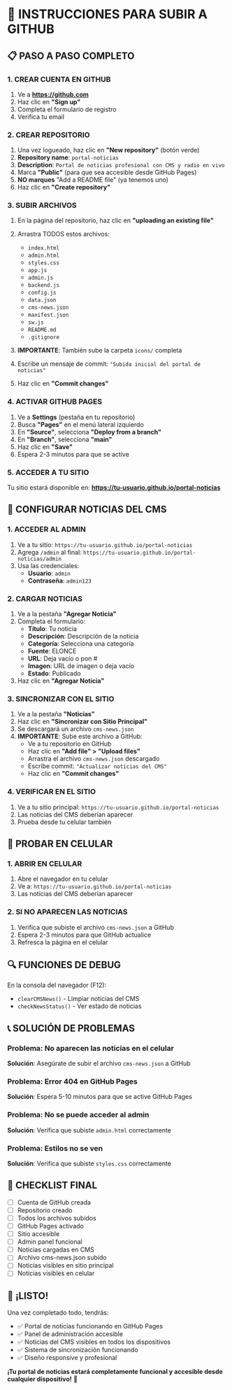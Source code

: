 # 🚀 INSTRUCCIONES PARA SUBIR A GITHUB

## 📋 PASO A PASO COMPLETO

### 1. CREAR CUENTA EN GITHUB
1. Ve a **https://github.com**
2. Haz clic en **"Sign up"**
3. Completa el formulario de registro
4. Verifica tu email

### 2. CREAR REPOSITORIO
1. Una vez logueado, haz clic en **"New repository"** (botón verde)
2. **Repository name**: `portal-noticias`
3. **Description**: `Portal de noticias profesional con CMS y radio en vivo`
4. Marca **"Public"** (para que sea accesible desde GitHub Pages)
5. **NO marques** "Add a README file" (ya tenemos uno)
6. Haz clic en **"Create repository"**

### 3. SUBIR ARCHIVOS
1. En la página del repositorio, haz clic en **"uploading an existing file"**
2. Arrastra TODOS estos archivos:
   - `index.html`
   - `admin.html`
   - `styles.css`
   - `app.js`
   - `admin.js`
   - `backend.js`
   - `config.js`
   - `data.json`
   - `cms-news.json`
   - `manifest.json`
   - `sw.js`
   - `README.md`
   - `.gitignore`

3. **IMPORTANTE**: También sube la carpeta `icons/` completa
4. Escribe un mensaje de commit: `"Subida inicial del portal de noticias"`
5. Haz clic en **"Commit changes"**

### 4. ACTIVAR GITHUB PAGES
1. Ve a **Settings** (pestaña en tu repositorio)
2. Busca **"Pages"** en el menú lateral izquierdo
3. En **"Source"**, selecciona **"Deploy from a branch"**
4. En **"Branch"**, selecciona **"main"**
5. Haz clic en **"Save"**
6. Espera 2-3 minutos para que se active

### 5. ACCEDER A TU SITIO
Tu sitio estará disponible en:
**https://tu-usuario.github.io/portal-noticias**

## 🔧 CONFIGURAR NOTICIAS DEL CMS

### 1. ACCEDER AL ADMIN
1. Ve a tu sitio: `https://tu-usuario.github.io/portal-noticias`
2. Agrega `/admin` al final: `https://tu-usuario.github.io/portal-noticias/admin`
3. Usa las credenciales:
   - **Usuario**: `admin`
   - **Contraseña**: `admin123`

### 2. CARGAR NOTICIAS
1. Ve a la pestaña **"Agregar Noticia"**
2. Completa el formulario:
   - **Título**: Tu noticia
   - **Descripción**: Descripción de la noticia
   - **Categoría**: Selecciona una categoría
   - **Fuente**: ELONCE
   - **URL**: Deja vacío o pon #
   - **Imagen**: URL de imagen o deja vacío
   - **Estado**: Publicado
3. Haz clic en **"Agregar Noticia"**

### 3. SINCRONIZAR CON EL SITIO
1. Ve a la pestaña **"Noticias"**
2. Haz clic en **"Sincronizar con Sitio Principal"**
3. Se descargará un archivo `cms-news.json`
4. **IMPORTANTE**: Sube este archivo a GitHub:
   - Ve a tu repositorio en GitHub
   - Haz clic en **"Add file" > "Upload files"**
   - Arrastra el archivo `cms-news.json` descargado
   - Escribe commit: `"Actualizar noticias del CMS"`
   - Haz clic en **"Commit changes"**

### 4. VERIFICAR EN EL SITIO
1. Ve a tu sitio principal: `https://tu-usuario.github.io/portal-noticias`
2. Las noticias del CMS deberían aparecer
3. Prueba desde tu celular también

## 📱 PROBAR EN CELULAR

### 1. ABRIR EN CELULAR
1. Abre el navegador en tu celular
2. Ve a: `https://tu-usuario.github.io/portal-noticias`
3. Las noticias del CMS deberían aparecer

### 2. SI NO APARECEN LAS NOTICIAS
1. Verifica que subiste el archivo `cms-news.json` a GitHub
2. Espera 2-3 minutos para que GitHub actualice
3. Refresca la página en el celular

## 🔍 FUNCIONES DE DEBUG

En la consola del navegador (F12):
- `clearCMSNews()` - Limpiar noticias del CMS
- `checkNewsStatus()` - Ver estado de noticias

## 📞 SOLUCIÓN DE PROBLEMAS

### Problema: No aparecen las noticias en el celular
**Solución**: Asegúrate de subir el archivo `cms-news.json` a GitHub

### Problema: Error 404 en GitHub Pages
**Solución**: Espera 5-10 minutos para que se active GitHub Pages

### Problema: No se puede acceder al admin
**Solución**: Verifica que subiste `admin.html` correctamente

### Problema: Estilos no se ven
**Solución**: Verifica que subiste `styles.css` correctamente

## 🎯 CHECKLIST FINAL

- [ ] Cuenta de GitHub creada
- [ ] Repositorio creado
- [ ] Todos los archivos subidos
- [ ] GitHub Pages activado
- [ ] Sitio accesible
- [ ] Admin panel funcional
- [ ] Noticias cargadas en CMS
- [ ] Archivo cms-news.json subido
- [ ] Noticias visibles en sitio principal
- [ ] Noticias visibles en celular

## 🚀 ¡LISTO!

Una vez completado todo, tendrás:
- ✅ Portal de noticias funcionando en GitHub Pages
- ✅ Panel de administración accesible
- ✅ Noticias del CMS visibles en todos los dispositivos
- ✅ Sistema de sincronización funcionando
- ✅ Diseño responsive y profesional

**¡Tu portal de noticias estará completamente funcional y accesible desde cualquier dispositivo!** 🎉
